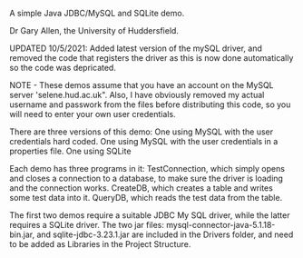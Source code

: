 A simple Java JDBC/MySQL and SQLite demo.

Dr Gary Allen, the University of Huddersfield.

UPDATED 10/5/2021:  Added latest version of the mySQL driver, and removed the code that registers the driver as this is now done automatically so the code was depricated.

NOTE - These demos assume that you have an account on the MySQL server 'selene.hud.ac.uk".  Also, I have obviously removed my actual username and passwork from the files before distributing this code, so you will need to enter your own user credentials.


There are three versions of this demo:
One using MySQL with the user credentials hard coded.
One using MySQL with the user credentials in a properties file.
One using SQLite

Each demo has three programs in it:
TestConnection, which simply opens and closes a connection to a database, to make sure the driver is loading and the connection works.
CreateDB, which creates a table and writes some test data into it.
QueryDB, which reads the test data from the table.

The first two demos require a suitable JDBC My SQL driver, while the latter requires a SQLite driver.  The two jar files:
mysql-connector-java-5.1.18-bin.jar, and
sqlite-jdbc-3.23.1.jar
are included in the Drivers folder, and need to be added as Libraries in the Project Structure.
